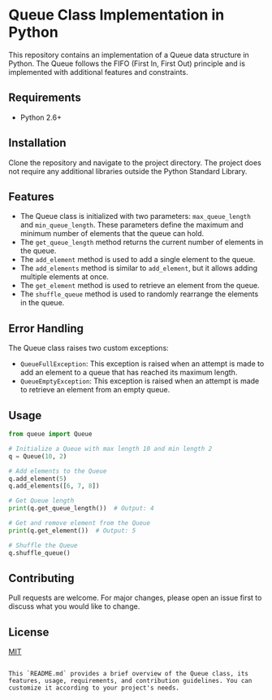 # Queue Class Implementation in Python

This repository contains an implementation of a Queue data structure in Python. The Queue follows the FIFO (First In, First Out) principle and is implemented with additional features and constraints.

## Requirements

- Python 2.6+

## Installation

Clone the repository and navigate to the project directory. The project does not require any additional libraries outside the Python Standard Library.

## Features

- The Queue class is initialized with two parameters: `max_queue_length` and `min_queue_length`. These parameters define the maximum and minimum number of elements that the queue can hold.
- The `get_queue_length` method returns the current number of elements in the queue.
- The `add_element` method is used to add a single element to the queue.
- The `add_elements` method is similar to `add_element`, but it allows adding multiple elements at once.
- The `get_element` method is used to retrieve an element from the queue.
- The `shuffle_queue` method is used to randomly rearrange the elements in the queue.

## Error Handling

The Queue class raises two custom exceptions:

- `QueueFullException`: This exception is raised when an attempt is made to add an element to a queue that has reached its maximum length.
- `QueueEmptyException`: This exception is raised when an attempt is made to retrieve an element from an empty queue.

## Usage

```python
from queue import Queue

# Initialize a Queue with max length 10 and min length 2
q = Queue(10, 2)

# Add elements to the Queue
q.add_element(5)
q.add_elements([6, 7, 8])

# Get Queue length
print(q.get_queue_length())  # Output: 4

# Get and remove element from the Queue
print(q.get_element())  # Output: 5

# Shuffle the Queue
q.shuffle_queue()
```

## Contributing

Pull requests are welcome. For major changes, please open an issue first to discuss what you would like to change.

## License

[MIT](https://choosealicense.com/licenses/mit/)
```

This `README.md` provides a brief overview of the Queue class, its features, usage, requirements, and contribution guidelines. You can customize it according to your project's needs.